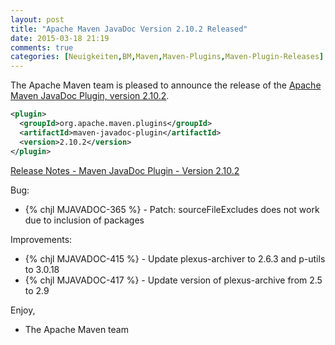 ```yaml
---
layout: post
title: "Apache Maven JavaDoc Version 2.10.2 Released"
date: 2015-03-18 21:19
comments: true
categories: [Neuigkeiten,BM,Maven,Maven-Plugins,Maven-Plugin-Releases]
---
```

The Apache Maven team is pleased to announce the release of the 
[Apache Maven JavaDoc Plugin, version 2.10.2](http://maven.apache.org/plugins/maven-javadoc-plugin/).


``` xml
<plugin>
  <groupId>org.apache.maven.plugins</groupId>
  <artifactId>maven-javadoc-plugin</artifactId>
  <version>2.10.2</version>
</plugin>
```

<!-- more -->

[Release Notes - Maven JavaDoc Plugin - Version 2.10.2](http://jira.codehaus.org/secure/ReleaseNote.jspa?projectId=11138&version=19347)

Bug:

 * {% chjl MJAVADOC-365 %} - Patch: sourceFileExcludes does not work due to inclusion of packages

Improvements:

 * {% chjl MJAVADOC-415 %} - Update plexus-archiver to 2.6.3 and p-utils to 3.0.18
 * {% chjl MJAVADOC-417 %} - Update version of plexus-archive from 2.5 to 2.9


Enjoy,

- The Apache Maven team
